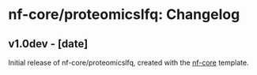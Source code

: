 # nf-core/proteomicslfq: Changelog

## v1.0dev - [date]

Initial release of nf-core/proteomicslfq, created with the [nf-core](http://nf-co.re/) template.

